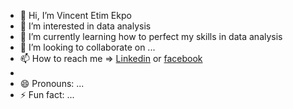 - 👋 Hi, I’m Vincent Etim Ekpo
- 👀 I’m interested in data analysis
- 🌱 I’m currently learning how to perfect my skills in data analysis
- 💞️ I’m looking to collaborate on ...
- 📫 How to reach me => [Linkedin](https://www.linkedin.com/in/vincent-etim-ekpo/) or [facebook](https://www.facebook.com/Saifon5)
- 
- 😄 Pronouns: ...
- ⚡ Fun fact: ...

<!---
Saifon5/Saifon5 is a ✨ special ✨ repository because its `README.md` (this file) appears on your GitHub profile.
You can click the Preview link to take a look at your changes.
--->
